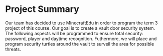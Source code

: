 # Project Summary
Our team has decided to use MinecraftEdu in order to program the term 3 project of this course. Our goal is to create a vault door security system. The following aspects will be programmed to ensure total security: password, player and daytime recognition. Futhermore, we will place and program security turtles around the vault to surveil the area for possible threats.
